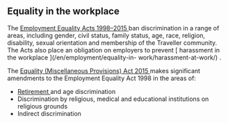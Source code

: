 ##  Equality in the workplace

The [ Employment Equality Acts 1998–2015
](http://www.irishstatutebook.ie/1998/en/act/pub/0021/index.html) ban
discrimination in a range of areas, including gender, civil status, family
status, age, race, religion, disability, sexual orientation and membership of
the Traveller community. The Acts also place an obligation on employers to
prevent [ harassment in the workplace ](/en/employment/equality-in-
work/harassment-at-work/) .

The [ Equality (Miscellaneous Provisions) Act 2015
](http://www.irishstatutebook.ie/eli/2015/en/act/pub/0043/index.html) makes
significant amendments to the Employment Equality Act 1998 in the areas of:

  * [ Retirement ](/en/employment/retirement/older-people-and-working/retirement-age/) and age discrimination 
  * Discrimination by religious, medical and educational institutions on religious grounds 
  * Indirect discrimination 

